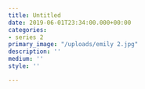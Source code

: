 ```yaml
---
title: Untitled
date: 2019-06-01T23:34:00.000+00:00
categories:
- series 2
primary_image: "/uploads/emily 2.jpg"
description: ''
medium: ''
style: ''

---
```

